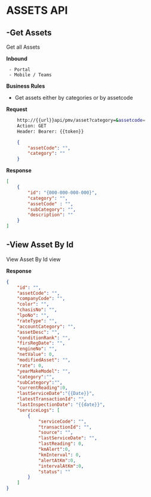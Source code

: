# ASSETS API


## -Get Assets
Get all Assets

**Inbound**
```
 - Portal
 - Mobile / Teams
```

**Business Rules**
- Get assets either by categories or by assetcode

**Request**

```sh
    http://{{url}}api/pmv/asset?category=&assetcode=
    Action: GET
    Header: Bearer: {{token}}
```
```json
    {
        "assetCode": "",
        "category": ""
    }
```

**Response**
```json
[
    {
        "id": "{000-000-000-000}",
        "category": "",
        "assetCode" : "",
        "subCategory": "",
        "description": ""
    }
]
```


## -View Asset By Id
View Asset By Id view

**Response**
```json
{
    "id": "",
    "assetCode": "",
    "companyCode": "",
    "color": "",
    "chasisNo": "",
    "lpoNo": "",
    "rateType": "",
    "accountCategory": "",
    "assetDesc": "",
    "conditionRank": "",
    "firsRegDate": "",
    "engineNo": "",
    "netValue": 0,
    "modifiedAsset": "",
    "rate": 0,
    "yearMakeModel": "",
    "category":"",
    "subCategory":"",
    "currentReading":0,
    "lastServiceDate":"{{Date}}",
    "latestTransactionId": "",
    "lastInspectionDate": "{{date}}",
    "serviceLogs": [
        {
            "serviceCode": "",
            "transactionId": "",
            "source": "",
            "lastServiceDate": "",
            "lastReading": 0,
            "kmAlert":0,
            "kmInterval": 0,
            "alertAtKm":0,
            "intervalAtKm":0,
            "status": ""
        }
    ]
}
```

